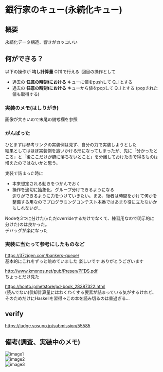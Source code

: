 # 銀行家のキュー(永続化キュー)

## 概要

永続化データ構造、響きがカッコいい

## 何ができる？

以下の操作が **均し計算量** O(1)で行える
i回目の操作として
- 過去の **任意の時刻tにおける** キューに値をpushして Q_i とする
- 過去の **任意の時刻tにおける** キューから値をpopして Q_i とする (popされた値も取得する)

### 実装のメモ(はしりがき)

画像が大きいので末尾の備考欄を参照


### がんばった
ひとまずは参考リンクの実装例は見ず、自分の力で実装しようとした  
結果としてはほぼ実装例を追いかける形になってしまったが、先に「分かったところ」と「後ここだけが腑に落ちないとこと」を分離しておけたので得るものは増えたのではないかと思う。  

実装で詰まった時に
- 本来想定される動きをつかんでおく
- 操作を適切に抽象化、グループ分けできるようになる  
辺りができるように力をつけていきたい。まあ、後者は時間をかけて何かを整備する用なのでプログラミングコンテスト本番ではあまり役に立たないかもしれないが...

Nodeを3つに分けた(=ただoverrideするだけでなくて、練習用なので明示的に分けた)のは良かった。  
デバッグが楽になった

### 実装に当たって参考にしたものなど
https://37zigen.com/bankers-queue/  
基本的にこれをずっと眺めていました 楽しいです ありがとうございます

http://www.kmonos.net/pub/Presen/PFDS.pdf  
ちょっとだけ見た
 
https://honto.jp/netstore/pd-book_28387322.html  
(読んでない)償却計算量にはわくわくする要素が詰まっている気がするけれど、そのためだけにHaskellを習得→この本を読み切るのは重過ぎる...

## verify 
https://judge.yosupo.jp/submission/55585

## 備考(調査、実装中のメモ)
![image1](https://user-images.githubusercontent.com/37926549/128643110-0b669b0d-fc9b-4ccd-b99c-63f25a323230.jpeg)  
![image2](https://user-images.githubusercontent.com/37926549/128643112-3f8cc509-4f28-4c9a-b8a4-919829ca9e32.jpeg)  
![image3](https://user-images.githubusercontent.com/37926549/128643114-da22f2b7-16ef-4f3d-8262-51284246269b.jpeg)  
